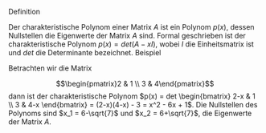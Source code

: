 Definition

Der charakteristische Polynom einer Matrix $A$ ist ein Polynom $p(x)$, dessen Nullstellen die Eigenwerte der Matrix $A$ sind. Formal geschrieben ist der charakteristische Polynom $p(x) = det(A - xI)$, wobei $I$ die Einheitsmatrix ist und $det$ die Determinante bezeichnet.
Beispiel

Betrachten wir die Matrix

$$\begin{pmatrix}2 & 1 \\ 3 & 4\end{pmatrix}$$
dann ist der charakteristische Polynom $p(x) = det \begin{bmatrix} 2-x & 1 \\ 3 & 4-x \end{bmatrix} = (2-x)(4-x) - 3 = x^2 - 6x + 1$.
Die Nullstellen des Polynoms sind $x_1 = 6-\sqrt{7}$ und $x_2 = 6+\sqrt{7}$, die Eigenwerte der Matrix $A$.